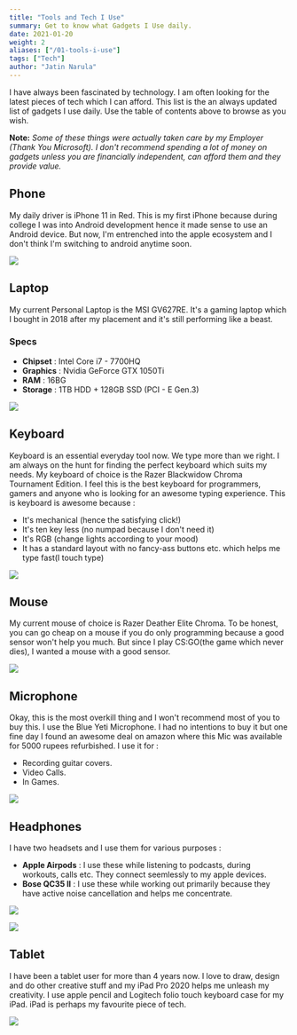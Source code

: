```yaml
---
title: "Tools and Tech I Use"
summary: Get to know what Gadgets I Use daily.
date: 2021-01-20
weight: 2
aliases: ["/01-tools-i-use"]
tags: ["Tech"]
author: "Jatin Narula"
---
```


I have always been fascinated by technology. I am often looking for the latest pieces of tech which I can afford. This list is the an always updated list of gadgets I use daily. Use the table of contents above to browse as you wish.

**Note:** *Some of these things were actually taken care by my Employer (Thank You Microsoft). I don't recommend spending a lot of money on gadgets unless you are financially independent, can afford them and they provide value.*


## Phone

My daily driver is iPhone 11 in Red. This is my first iPhone because during college I was into Android development hence it made sense to use an Android device. But now, I'm entrenched into the apple ecosystem and I don't think I'm switching to android anytime soon.

<p style="margin-top: 10px">
<img src="iphone.jpeg">
</p>

## Laptop 

My current Personal Laptop is the MSI GV627RE. It's a gaming laptop which I bought in 2018 after my placement and it's still performing like a beast. 

### Specs
- **Chipset** : Intel Core i7 - 7700HQ
- **Graphics** : Nvidia GeForce GTX 1050Ti
- **RAM** : 16BG
- **Storage** : 1TB HDD + 128GB SSD (PCI - E Gen.3)

<p style="margin-top: 10px">
<img src="laptop.jpg">
</p>

## Keyboard 

Keyboard is an essential everyday tool now. We type more than we right. I am always on the hunt for finding the perfect keyboard which suits my needs. My keyboard of choice is the Razer Blackwidow Chroma Tournament Edition. I feel this is the best keyboard for programmers, gamers and anyone who is looking for an awesome typing experience. This is keyboard is awesome because : 
- It's mechanical (hence the satisfying click!)
- It's ten key less (no numpad because I don't need it) 
- It's RGB (change lights according to your mood)
- It has a standard layout with no fancy-ass buttons etc. which helps me type fast(I touch type)

<p style="margin-top: 10px">
<img src="keyboard.jpg">
</p>

## Mouse

My current mouse of choice is Razer Deather Elite Chroma. To be honest, you can go cheap on a mouse if you do only programming because a good sensor won't help you much. But since I play CS:GO(the game which never dies), I wanted a mouse with a good sensor. 

<p style="margin-top: 10px">
<img src="mouse.jpg">
</p>

## Microphone

Okay, this is the most overkill thing and I won't recommend most of you to buy this. I use the Blue Yeti Microphone. I had no intentions to buy it but one fine day I found an awesome deal on amazon where this Mic was available for 5000 rupees refurbished. I use it for : 
- Recording guitar covers.
- Video Calls.
- In Games.

<p style="margin-top: 10px">
<img src="mic.jpg">
</p>

## Headphones

I have two headsets and I use them for various purposes : 

- **Apple Airpods** : I use these while listening to podcasts, during workouts, calls etc. They connect seemlessly to my apple devices.
- **Bose QC35 II** : I use these while working out primarily because they have active noise cancellation and helps me concentrate.

<p style="margin-top: 10px">
<img src="airpods.jpg">
</p>

<p style="margin-top: 10px">
<img src="bose.jpg">
</p>


## Tablet

I have been a tablet user for more than 4 years now. I love to draw, design and do other creative stuff and my iPad Pro 2020 helps me unleash my creativity. I use apple pencil and Logitech folio touch keyboard case for my iPad. iPad is perhaps my favourite piece of tech.

<p style="margin-top: 10px">
<img src="ipad.jpg">
</p>





